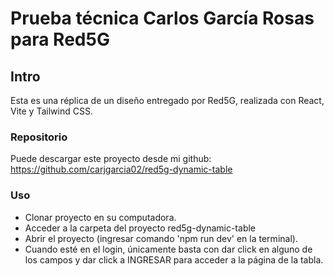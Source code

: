 # Prueba técnica Carlos García Rosas para Red5G

## Intro
Esta es una réplica de un diseño entregado por Red5G, realizada con React, Vite y Tailwind CSS.

### Repositorio
Puede descargar este proyecto desde mi github: https://github.com/carjgarcia02/red5g-dynamic-table

### Uso
* Clonar proyecto en su computadora.
* Acceder a la carpeta del proyecto red5g-dynamic-table
* Abrir el proyecto (ingresar comando 'npm run dev' en la terminal).
* Cuando esté en el login, únicamente basta con dar click en alguno de los campos
y dar click a INGRESAR para acceder a la página de la tabla.